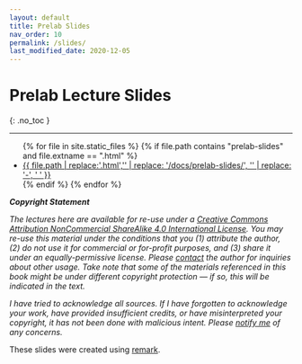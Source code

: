 ```yaml
---
layout: default
title: Prelab Slides
nav_order: 10
permalink: /slides/
last_modified_date: 2020-12-05
---
```


# Prelab Lecture Slides
{: .no_toc  }

----

<div>
<ul>
{% for file in site.static_files %}
  {% if file.path contains "prelab-slides" and file.extname == ".html" %}
   <li> <a href = "{{ site.url }}{{ file.path }}">{{ file.path | replace:'.html','' | replace: '/docs/prelab-slides/', '' | replace: '-', ' ' }}</a> </li>
  {% endif %}
{% endfor %}
</ul>
</div>


***Copyright Statement***

*The lectures here are available for re-use under a [Creative Commons Attribution NonCommercial ShareAlike 4.0 International License](http://creativecommons.org/licenses/by-nc-sa/4.0/). You may re-use this material under the conditions that you (1) attribute the author, (2) do not use it for commercial or for-profit purposes, and (3) share it under an equally-permissive license.  Please [contact](mailto:difscher@wcu.edu) the author for inquiries about other usage.  Take note that some of the materials referenced in this book might be under different copyright protection — if so, this will be indicated in the text.*

*I have tried to acknowledge all sources. If I have forgotten to acknowledge your work, have provided insufficient credits, or have misinterpreted your copyright, it has not been done with malicious intent. Please [notify me](mailto:difscher@wcu.edu) of any concerns.*

These slides were created using [remark](https://remarkjs.com/).
